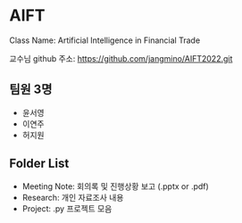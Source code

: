 # AIFT
Class Name: Artificial Intelligence in Financial Trade

교수님 github 주소: https://github.com/jangmino/AIFT2022.git

## 팀원 3명
- 윤서영
- 이연주
- 허지원

## Folder List
- Meeting Note: 회의록 및 진행상황 보고 (.pptx or .pdf)
- Research: 개인 자료조사 내용
- Project: .py 프로젝트 모음
